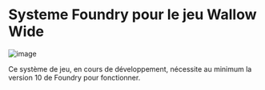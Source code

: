 # Systeme Foundry pour le jeu Wallow Wide

![image](https://github.com/Dellatosa/wallow-wide/assets/68203012/742d9438-cacf-46cc-b37d-8ae9544fc2ae)

Ce système de jeu, en cours de développement, nécessite au minimum la version 10 de Foundry pour fonctionner.
